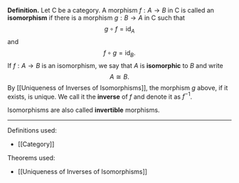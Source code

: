 **Definition.** Let $\mathsf{C}$ be a category. A morphism $f:A\to B$ in $\mathsf{C}$ is called an **isomorphism** if there is a morphism $g:B\to A$ in $\mathsf{C}$ such that $$g\circ f=\text{id}_{A}$$and $$f\circ g=\text{id}_{B}.$$
If $f:A\to B$ is an isomorphism, we say that $A$ is **isomorphic** to $B$ and write $$A\cong B.$$
By [[Uniqueness of Inverses of Isomorphisms]], the morphism $g$ above, if it exists, is unique. We call it the **inverse** of $f$ and denote it as $f^{-1}$.

Isomorphisms are also called **invertible** morphisms.
***
Definitions used:
- [[Category]]

Theorems used:
- [[Uniqueness of Inverses of Isomorphisms]]